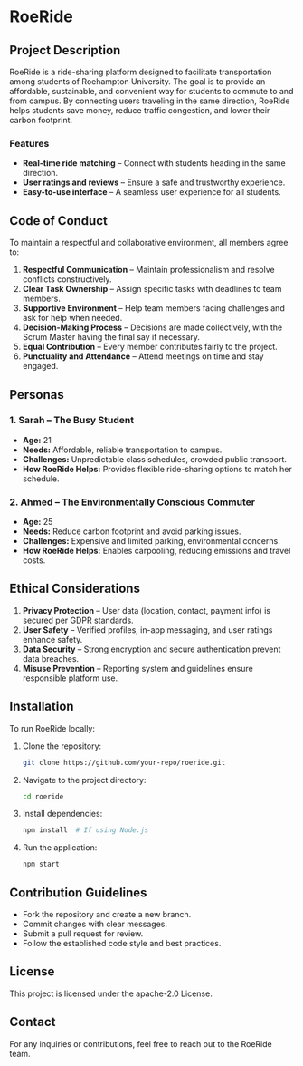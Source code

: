 # RoeRide

## Project Description
RoeRide is a ride-sharing platform designed to facilitate transportation among students of Roehampton University. The goal is to provide an affordable, sustainable, and convenient way for students to commute to and from campus. By connecting users traveling in the same direction, RoeRide helps students save money, reduce traffic congestion, and lower their carbon footprint.

### Features
- **Real-time ride matching** – Connect with students heading in the same direction.
- **User ratings and reviews** – Ensure a safe and trustworthy experience.
- **Easy-to-use interface** – A seamless user experience for all students.

## Code of Conduct
To maintain a respectful and collaborative environment, all members agree to:
1. **Respectful Communication** – Maintain professionalism and resolve conflicts constructively.
2. **Clear Task Ownership** – Assign specific tasks with deadlines to team members.
3. **Supportive Environment** – Help team members facing challenges and ask for help when needed.
4. **Decision-Making Process** – Decisions are made collectively, with the Scrum Master having the final say if necessary.
5. **Equal Contribution** – Every member contributes fairly to the project.
6. **Punctuality and Attendance** – Attend meetings on time and stay engaged.

## Personas
### 1. Sarah – The Busy Student
- **Age:** 21
- **Needs:** Affordable, reliable transportation to campus.
- **Challenges:** Unpredictable class schedules, crowded public transport.
- **How RoeRide Helps:** Provides flexible ride-sharing options to match her schedule.

### 2. Ahmed – The Environmentally Conscious Commuter
- **Age:** 25
- **Needs:** Reduce carbon footprint and avoid parking issues.
- **Challenges:** Expensive and limited parking, environmental concerns.
- **How RoeRide Helps:** Enables carpooling, reducing emissions and travel costs.

## Ethical Considerations
1. **Privacy Protection** – User data (location, contact, payment info) is secured per GDPR standards.
2. **User Safety** – Verified profiles, in-app messaging, and user ratings enhance safety.
3. **Data Security** – Strong encryption and secure authentication prevent data breaches.
4. **Misuse Prevention** – Reporting system and guidelines ensure responsible platform use.

## Installation
To run RoeRide locally:
1. Clone the repository:
   ```bash
   git clone https://github.com/your-repo/roeride.git
   ```
2. Navigate to the project directory:
   ```bash
   cd roeride
   ```
3. Install dependencies:
   ```bash
   npm install  # If using Node.js
   ```
4. Run the application:
   ```bash
   npm start
   ```

## Contribution Guidelines
- Fork the repository and create a new branch.
- Commit changes with clear messages.
- Submit a pull request for review.
- Follow the established code style and best practices.

## License
This project is licensed under the apache-2.0 License.

## Contact
For any inquiries or contributions, feel free to reach out to the RoeRide team.

